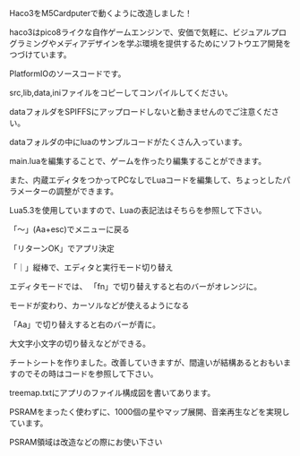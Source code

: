 Haco3をM5Cardputerで動くように改造しました！

haco3はpico8ライクな自作ゲームエンジンで、安価で気軽に、ビジュアルプログラミングやメディアデザインを学ぶ環境を提供するためにソフトウエア開発をつづけています。

PlatformIOのソースコードです。

src,lib,data,iniファイルをコピーしてコンパイルしてください。

dataフォルダをSPIFFSにアップロードしないと動きませんのでご注意ください。

dataフォルダの中にluaのサンプルコードがたくさん入っています。

main.luaを編集することで、ゲームを作ったり編集することができます。

また、内蔵エディタをつかってPCなしでLuaコードを編集して、ちょっとしたパラメーターの調整ができます。

Lua5.3を使用していますので、Luaの表記法はそちらを参照して下さい。

「〜」(Aa+esc)でメニューに戻る

「リターンOK」でアプリ決定

「｜」縦棒で、エディタと実行モード切り替え

エディタモードでは、
「fn」で切り替えすると右のバーがオレンジに。

モードが変わり、カーソルなどが使えるようになる

「Aa」で切り替えすると右のバーが青に。

大文字小文字の切り替えなどができる。

チートシートを作りました。改善していきますが、間違いが結構あるとおもいますのでその時はコードを参照して下さい。

treemap.txtにアプリのファイル構成図を書いてあります。

PSRAMをまったく使わずに、1000個の星やマップ展開、音楽再生などを実現しています。

PSRAM領域は改造などの際にお使い下さい
